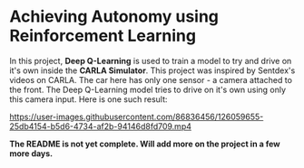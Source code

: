 # Achieving Autonomy using Reinforcement Learning

In this project, **Deep Q-Learning** is used to train a model to try and drive on it's own inside the **CARLA Simulator**. This project was inspired by Sentdex's videos on CARLA. The car here has only one sensor - a camera attached to the front. The Deep Q-Learning model tries to drive on it's own using only this camera input. Here is one such result:

https://user-images.githubusercontent.com/86836456/126059655-25db4154-b5d6-4734-af2b-94146d8fd709.mp4

**The README is not yet complete. Will add more on the project in a few more days.**

